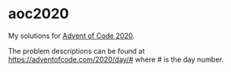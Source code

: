 # aoc2020
My solutions for [Advent of Code 2020](https://adventofcode.com/2020).

The problem descriptions can be found at https://adventofcode.com/2020/day/# where # is the day number.
